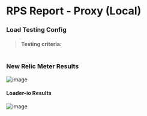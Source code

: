 # RPS Report - Proxy (Local)

### Load Testing Config

> #### Testing criteria:
![]()


### New Relic Meter Results

![image](https://imgur.com/T5juYyt.png)


#### Loader-io Results
![image](https://imgur.com/6jswYPr.png)
